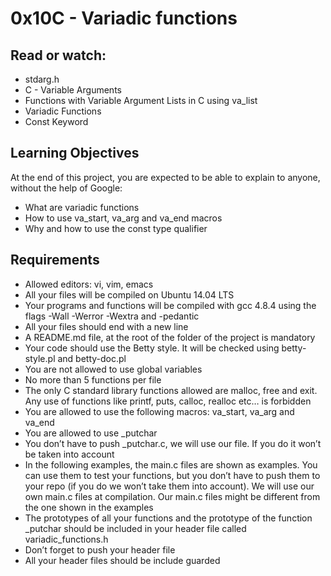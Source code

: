 # **0x10C - Variadic functions**

## Read or watch:

*    stdarg.h
*    C - Variable Arguments
*    Functions with Variable Argument Lists in C using va_list
*    Variadic Functions
*    Const Keyword 

## Learning Objectives

At the end of this project, you are expected to be able to explain to anyone, without the help of Google:

*    What are variadic functions
*    How to use va_start, va_arg and va_end macros
*    Why and how to use the const type qualifier

## Requirements

*    Allowed editors: vi, vim, emacs
*    All your files will be compiled on Ubuntu 14.04 LTS
*    Your programs and functions will be compiled with gcc 4.8.4 using the flags -Wall -Werror -Wextra and -pedantic
*    All your files should end with a new line
*    A README.md file, at the root of the folder of the project is mandatory
*    Your code should use the Betty style. It will be checked using betty-style.pl and betty-doc.pl
*    You are not allowed to use global variables
*    No more than 5 functions per file
*    The only C standard library functions allowed are malloc, free and exit. Any use of functions like printf, puts, calloc, realloc etc… is forbidden
*    You are allowed to use the following macros: va_start, va_arg and va_end
*    You are allowed to use _putchar
*    You don’t have to push _putchar.c, we will use our file. If you do it won’t be taken into account
*    In the following examples, the main.c files are shown as examples. You can use them to test your functions, but you don’t have to push them to your repo (if you do we won’t take them into account). We will use our own main.c files at compilation. Our main.c files might be different from the one shown in the examples
*    The prototypes of all your functions and the prototype of the function _putchar should be included in your header file called variadic_functions.h
*    Don’t forget to push your header file
*    All your header files should be include guarded


